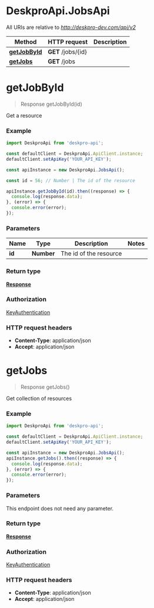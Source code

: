 # DeskproApi.JobsApi

All URIs are relative to *http://deskpro-dev.com/api/v2*

Method | HTTP request | Description
------------- | ------------- | -------------
[**getJobById**](JobsApi.md#getJobById) | **GET** /jobs/{id} | 
[**getJobs**](JobsApi.md#getJobs) | **GET** /jobs | 


<a name="getJobById"></a>
# **getJobById**
> Response getJobById(id)



Get a resource

### Example
```javascript
import DeskproApi from 'deskpro-api';

const defaultClient = DeskproApi.ApiClient.instance;
defaultClient.setApiKey('YOUR_API_KEY');

const apiInstance = new DeskproApi.JobsApi();

const id = 56; // Number | The id of the resource

apiInstance.getJobById(id).then((response) => {
  console.log(response.data);
}, (error) => {
  console.error(error);
});

```

### Parameters

Name | Type | Description  | Notes
------------- | ------------- | ------------- | -------------
 **id** | **Number**| The id of the resource | 

### Return type

[**Response**](Response.md)

### Authorization

[KeyAuthentication](../README.md#KeyAuthentication)

### HTTP request headers

 - **Content-Type**: application/json
 - **Accept**: application/json

<a name="getJobs"></a>
# **getJobs**
> Response getJobs()



Get collection of resources

### Example
```javascript
import DeskproApi from 'deskpro-api';

const defaultClient = DeskproApi.ApiClient.instance;
defaultClient.setApiKey('YOUR_API_KEY');

const apiInstance = new DeskproApi.JobsApi();
apiInstance.getJobs().then((response) => {
  console.log(response.data);
}, (error) => {
  console.error(error);
});

```

### Parameters
This endpoint does not need any parameter.

### Return type

[**Response**](Response.md)

### Authorization

[KeyAuthentication](../README.md#KeyAuthentication)

### HTTP request headers

 - **Content-Type**: application/json
 - **Accept**: application/json

